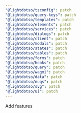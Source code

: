 ```yaml
---
"@lightdotso/tsconfig": patch
"@lightdotso/query-keys": patch
"@lightdotso/templates": patch
"@lightdotso/elements": patch
"@lightdotso/services": patch
"@lightdotso/dialogs": patch
"@lightdotso/client": patch
"@lightdotso/modals": patch
"@lightdotso/states": patch
"@lightdotso/tables": patch
"@lightdotso/forms": patch
"@lightdotso/hooks": patch
"@lightdotso/query": patch
"@lightdotso/wagmi": patch
"@lightdotso/data": patch
"@lightdotso/nuqs": patch
"@lightdotso/svg": patch
"@lightdotso/ui": patch
---
```


Add features
